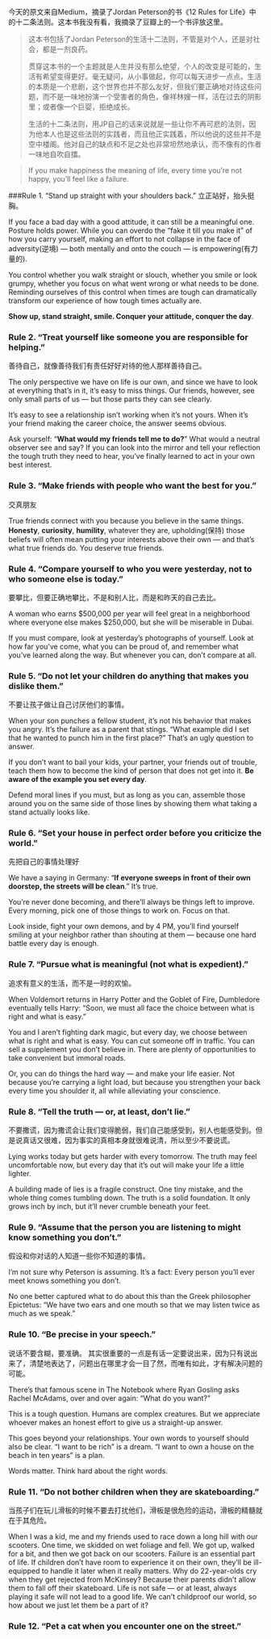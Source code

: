 今天的原文来自Medium，摘录了Jordan Peterson的书《12 Rules for Life》中的十二条法则。这本书我没有看，我摘录了豆瓣上的一个书评放这里。
> 这本书包括了Jordan Peterson的生活十二法则，不管是对个人，还是对社会，都是一剂良药。
> 
> 贯穿这本书的一个主题就是人生并没有那么绝望，个人的改变是可能的，生活有希望变得更好。毫无疑问，从小事做起，你可以每天进步一点点。生活的本质是一个悲剧，这个世界也并不那么友好，但我们要正确地对待这些问题，而不是一味地扮演一个受害者的角色，像祥林嫂一样，活在过去的阴影里；或者像一个巨婴，拒绝成长。
> 
>生活的十二条法则，用JP自己的话来说就是一些让你不再可悲的法则，因为他本人也是这些法则的实践者，而且他正实践着，所以他说的这些并不是空中楼阁。他对自己的缺点和不足之处也非常坦然地承认，而不像有的作者一味地自吹自擂。

> If you make happiness the meaning of life, every time you’re not happy, you’ll feel like a failure.

###Rule 1. “Stand up straight with your shoulders back.”
立正站好，抬头挺胸。

If you face a bad day with a good attitude, it can still be a meaningful one. 
Posture holds power. 
While you can overdo the “fake it till you make it” of how you carry yourself, making an effort to not collapse in the face of adversity(逆境) — both mentally and onto the couch — is empowering(有力量的). 

You control whether you walk straight or slouch, whether you smile or look grumpy, whether you focus on what went wrong or what needs to be done. 
Reminding ourselves of this control when times are tough can dramatically transform our experience of how tough times actually are.

**Show up, stand straight, smile. Conquer your attitude, conquer the day**.

### Rule 2. “Treat yourself like someone you are responsible for helping.”
善待自己，就像善待我们有责任好好对待的他人那样善待自己。

The only perspective we have on life is our own, and since we have to look at everything that’s in it, it’s easy to miss things. Our friends, however, see only small parts of us — but those parts they can see clearly.

It’s easy to see a relationship isn’t working when it’s not yours. When it’s your friend making the career choice, the answer seems obvious.

Ask yourself: “**What would my friends tell me to do?**” What would a neutral observer see and say? If you can look into the mirror and tell your reflection the tough truth they need to hear, you’ve finally learned to act in your own best interest.

### Rule 3. “Make friends with people who want the best for you.”
交真朋友

True friends connect with you because you believe in the same things. 
**Honesty**, **curiosity**, **humility**, whatever they are, upholding(保持) those beliefs will often mean putting your interests above their own — and that’s what true friends do. You deserve true friends.

### Rule  4. “Compare yourself to who you were yesterday, not to who someone else is today.”
要攀比，但要正确地攀比，不是和别人比，而是和昨天的自己去比。

A woman who earns $500,000 per year will feel great in a neighborhood where everyone else makes $250,000, but she will be miserable in Dubai.

If you must compare, look at yesterday’s photographs of yourself. Look at how far you’ve come, what you can be proud of, and remember what you’ve learned along the way. But whenever you can, don’t compare at all.

### Rule 5. “Do not let your children do anything that makes you dislike them.”
不要让孩子做让自己讨厌他们的事情。

When your son punches a fellow student, it’s not his behavior that makes you angry. It’s the failure as a parent that stings. “What example did I set that he wanted to punch him in the first place?” That’s an ugly question to answer.

If you don’t want to bail your kids, your partner, your friends out of trouble, teach them how to become the kind of person that does not get into it. **Be aware of the example you set every day**.

Defend moral lines if you must, but as long as you can, assemble those around you on the same side of those lines by showing them what taking a stand actually looks like.

### Rule 6. “Set your house in perfect order before you criticize the world.”
先把自己的事情处理好

We have a saying in Germany: “**If everyone sweeps in front of their own doorstep, the streets will be clean**.” It’s true. 

You’re never done becoming, and there’ll always be things left to improve. 
Every morning, pick one of those things to work on. Focus on that.

Look inside, fight your own demons, and by 4 PM, you’ll find yourself smiling at your neighbor rather than shouting at them — because one hard battle every day is enough.

### Rule 7. “Pursue what is meaningful (not what is expedient).”
追求有意义的生活，而不是一时的欢愉。

When Voldemort returns in Harry Potter and the Goblet of Fire, Dumbledore eventually tells Harry: 
“Soon, we must all face the choice between what is right and what is easy.”

You and I aren’t fighting dark magic, but every day, we choose between what is right and what is easy. 
You can cut someone off in traffic. 
You can sell a supplement you don’t believe in. 
There are plenty of opportunities to take convenient but immoral roads.

Or, you can do things the hard way — and make your life easier. Not because you’re carrying a light load, but because you strengthen your back every time you shoulder it, all while alleviating your conscience.

### Rule 8. “Tell the truth — or, at least, don’t lie.”
不要撒谎，因为撒谎会让我们变得脆弱，我们自己能感受到，别人也能感受到。但是说真话又很难，因为事实的真相本身就很难说清，所以至少不要说谎。

Lying works today but gets harder with every tomorrow. The truth may feel uncomfortable now, but every day that it’s out will make your life a little lighter.

A building made of lies is a fragile construct. One tiny mistake, and the whole thing comes tumbling down. The truth is a solid foundation. It only grows inch by inch, but it’ll never crumble beneath your feet.

### Rule 9. “Assume that the person you are listening to might know something you don’t.”
假设和你对话的人知道一些你不知道的事情。

I’m not sure why Peterson is assuming. It’s a fact: Every person you’ll ever meet knows something you don’t.

No one better captured what to do about this than the Greek philosopher Epictetus: 
“We have two ears and one mouth so that we may listen twice as much as we speak.”

### Rule 10. “Be precise in your speech.”
说话不要含糊，要准确。
其实很重要的一点是有话一定要说出来，因为只有说出来了，清楚地表达了，问题出在哪里才会一目了然，而唯有如此，才有解决问题的可能。

There’s that famous scene in The Notebook where Ryan Gosling asks Rachel McAdams, over and over again: “What do you want?”

This is a tough question. Humans are complex creatures. But we appreciate whoever makes an honest effort to give us a straight-up answer.

This goes beyond your relationships. Your own words to yourself should also be clear. “I want to be rich” is a dream. “I want to own a house on the beach in ten years” is a plan.

Words matter. Think hard about the right words.

### Rule 11. “Do not bother children when they are skateboarding.”
当孩子们在玩儿滑板的时候不要去打扰他们，滑板是很危险的运动，滑板的精髓就在于其危险。

When I was a kid, me and my friends used to race down a long hill with our scooters. One time, we skidded on wet foliage and fell. We got up, walked for a bit, and then we got back on our scooters.
Failure is an essential part of life. If children don’t have room to experience it on their own, they’ll be ill-equipped to handle it later when it really matters.
Why do 22-year-olds cry when they get rejected from McKinsey? Because their parents didn’t allow them to fall off their skateboard.
Life is not safe — or at least, always playing it safe will not lead to a good life. We can’t childproof our world, so how about we just let them be a part of it?

### Rule 12. “Pet a cat when you encounter one on the street.”